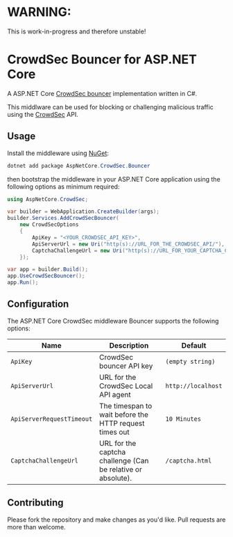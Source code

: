 # WARNING:
This is work-in-progress and therefore unstable!

# CrowdSec Bouncer for ASP.NET Core
A ASP.NET Core [CrowdSec bouncer](https://docs.crowdsec.net/docs/bouncers/intro) implementation written in C#.

This middlware can be used for blocking or challenging malicious traffic using the [CrowdSec](https://crowdsec.net/) API.

## Usage
Install the middleware using [NuGet](https://www.nuget.org/):

```csharp
dotnet add package AspNetCore.CrowdSec.Bouncer
```

then bootstrap the middleware in your ASP.NET Core application using the following options as minimum required:

```csharp
using AspNetCore.CrowdSec;

var builder = WebApplication.CreateBuilder(args);
builder.Services.AddCrowdSecBouncer(
    new CrowdSecOptions
    {
        ApiKey = "<YOUR_CROWDSEC_API_KEY>",
        ApiServerUrl = new Uri("http(s)://URL_FOR_THE_CROWDSEC_API/"),
        CaptchaChallengeUrl = new Uri("http(s)://URL_FOR_YOUR_CAPTCHA_CHALLENGE_PAGE/"),
    });

var app = builder.Build();
app.UseCrowdSecBouncer();
app.Run();
```

## Configuration
The ASP.NET Core CrowdSec middleware Bouncer supports the following options:

| Name                       | Description                                                                                                        | Default                 |
|----------------------------|--------------------------------------------------------------------------------------------------------------------|-------------------------|
| `ApiKey`                   | CrowdSec bouncer API key                                                                                           | `(empty string)`        |
| `ApiServerUrl`             | URL for the CrowdSec Local API agent                                                                               | `http://localhost`      |
| `ApiServerRequestTimeout`  | The timespan to wait before the HTTP request times out                                                             | `10 Minutes`            |
| `CaptchaChallengeUrl`      | URL for the captcha challenge (Can be relative or absolute).                                                       | `/captcha.html`         |

## Contributing
Please fork the repository and make changes as you'd like. Pull requests are more than welcome.


